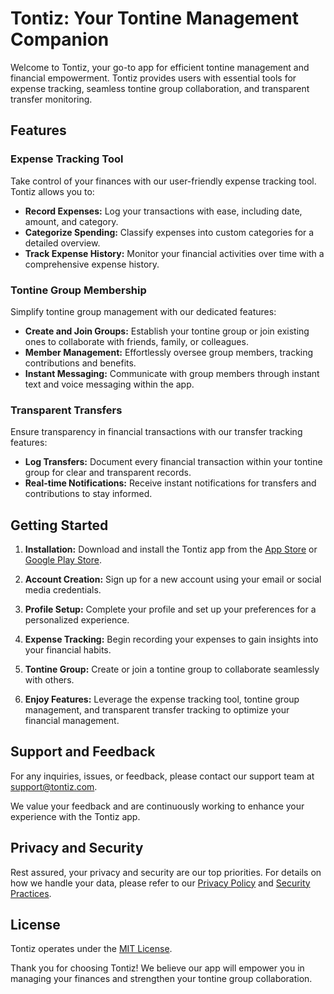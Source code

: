 # Tontiz: Your Tontine Management Companion

Welcome to Tontiz, your go-to app for efficient tontine management and financial empowerment. Tontiz provides users with essential tools for expense tracking, seamless tontine group collaboration, and transparent transfer monitoring.

## Features

### Expense Tracking Tool

Take control of your finances with our user-friendly expense tracking tool. Tontiz allows you to:

- **Record Expenses:** Log your transactions with ease, including date, amount, and category.
- **Categorize Spending:** Classify expenses into custom categories for a detailed overview.
- **Track Expense History:** Monitor your financial activities over time with a comprehensive expense history.

### Tontine Group Membership

Simplify tontine group management with our dedicated features:

- **Create and Join Groups:** Establish your tontine group or join existing ones to collaborate with friends, family, or colleagues.
- **Member Management:** Effortlessly oversee group members, tracking contributions and benefits.
- **Instant Messaging:** Communicate with group members through instant text and voice messaging within the app.

### Transparent Transfers

Ensure transparency in financial transactions with our transfer tracking features:

- **Log Transfers:** Document every financial transaction within your tontine group for clear and transparent records.
- **Real-time Notifications:** Receive instant notifications for transfers and contributions to stay informed.

## Getting Started

1. **Installation:** Download and install the Tontiz app from the [App Store](#) or [Google Play Store](#).

2. **Account Creation:** Sign up for a new account using your email or social media credentials.

3. **Profile Setup:** Complete your profile and set up your preferences for a personalized experience.

4. **Expense Tracking:** Begin recording your expenses to gain insights into your financial habits.

5. **Tontine Group:** Create or join a tontine group to collaborate seamlessly with others.

6. **Enjoy Features:** Leverage the expense tracking tool, tontine group management, and transparent transfer tracking to optimize your financial management.

## Support and Feedback

For any inquiries, issues, or feedback, please contact our support team at [support@tontiz.com](mailto:support@tontiz.com).

We value your feedback and are continuously working to enhance your experience with the Tontiz app.

## Privacy and Security

Rest assured, your privacy and security are our top priorities. For details on how we handle your data, please refer to our [Privacy Policy](profile/privacy.md) and [Security Practices](profile/security.md).

## License

Tontiz operates under the [MIT License](LICENSE.md).

Thank you for choosing Tontiz! We believe our app will empower you in managing your finances and strengthen your tontine group collaboration.
